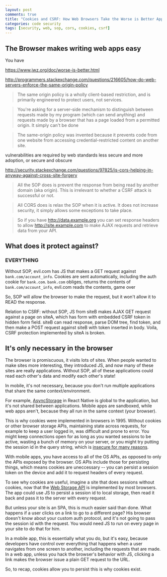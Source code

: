 ```yaml
---
layout: post
comments: true
title: "Cookies and CSRF: How Web Browsers Take the Worse is Better Approach to Security"
categories: code security
tags: [security, web, sop, cors, cookies, csrf]
---
```


## The Browser makes writing web apps easy

You have 

https://www.jwz.org/doc/worse-is-better.html

http://programmers.stackexchange.com/questions/216605/how-do-web-servers-enforce-the-same-origin-policy


>The same origin policy is a wholly client-based restriction, and is primarily engineered to protect users, not services.

>You're asking for a server-side mechanism to distinguish between requests made by my program (which can send anything) and requests made by a browser that has a page loaded from a permitted origin. It simply can't be done


>The same-origin policy was invented because it prevents code from one website from accessing credential-restricted content on another site.

vulnerabilities are required by web standards
less secure and more adoption, or secure and obscure


http://security.stackexchange.com/questions/97825/is-cors-helping-in-anyway-against-cross-site-forgery


>All the SOP does is prevent the response from being read by another domain (aka origin). This is irrelevant to whether a CSRF attack is successful or not.


>All CORS does is relax the SOP when it is active. It does not increase security, it simply allows some exceptions to take place.


>So if you have http://data.example.org you can set response headers to allow http://site.example.com to make AJAX requests and retrieve data from your API.


## What does it protect against?

### EVERYTHING
Without SOP, evil.com has JS that makes a GET request against `bank.com/account_info`. Cookies are sent automatically, including the auth cookie for `bank.com`. `bank.com` obliges, returns the contents of `bank.com/account_info`, evil.com reads the contents, game over

So, SOP will allow the browser to make the request, but it won't allow it to READ the response.

Relation to CSRF: without SOP, JS from siteB makes AJAX GET request against a page on siteA, which has form with embedded CSRF token in hidden form field. siteB can read response, parse DOM tree, find token, and then make a POST request against siteB with token inserted in body. Voila, CSRF protection implemented by siteA is broken.


## It's only necessary in the browser
The browser is promiscuous, it visits lots of sites. When people wanted to make sites more interesting, they introduced JS, and now many of these sites are really applications. Without SOP, all of these applications could read each other's data and modify each other's state!

In mobile, it's not necessary, because you don't run multiple applications that share the same context/environment.

For example, [AsyncStorage](https://facebook.github.io/react-native/docs/asyncstorage.html) in React Native is global to the application, but it's not shared between applications. Mobile apps are sandboxed, while web apps aren't, because they all run in the same context (your browser).


This is why cookies were implemented in browsers in 1995. Without cookies or other browser storage APIs, maintaining state across requests, for example to keep a user logged in, was difficult and prone to error. You might keep connections open for as long as you wanted sessions to be active, wasting a bunch of memory on your server, or you might try putting the session id in the query string, which is [insecure for many reasons](https://security.stackexchange.com/questions/14093/why-is-passing-the-session-id-as-url-parameter-insecure).

With mobile apps, you have access to all of the OS APIs, as opposed to only the APIs exposed by the browser. OS APIs include those for persisting things, which means cookies are uneccessary -- you can persist a session token on the device and add it to request headers of every request.



To see why cookies are useful, imagine a site that does sessions without cookies, now that the [Web Storage API](https://developer.mozilla.org/en-US/docs/Web/API/Web_Storage_API) is implemented by most browsers. The app could use JS to persist a session id to local storage, then read it back and pass it to the server with every request.

But unless your site is an SPA, this is much easier said than done. What happens if a user clicks on a link to go to a different page? His browser doesn't know about your custom auth protocol, and it's not going to pass the session id with the request. You would need JS to run on every page in your site to do that for him.



In a mobile app, this is essentially what you do, but it's easy, because developers have control over everything that happens when a user navigates from one screen to another, including the requests that are made. In a web app, unless you hack the browser's behavior with JS, clicking a link makes the browser issue a plain GET request to the URL.

So, to recap, cookies allow you to persist  this is why cookies exist.
